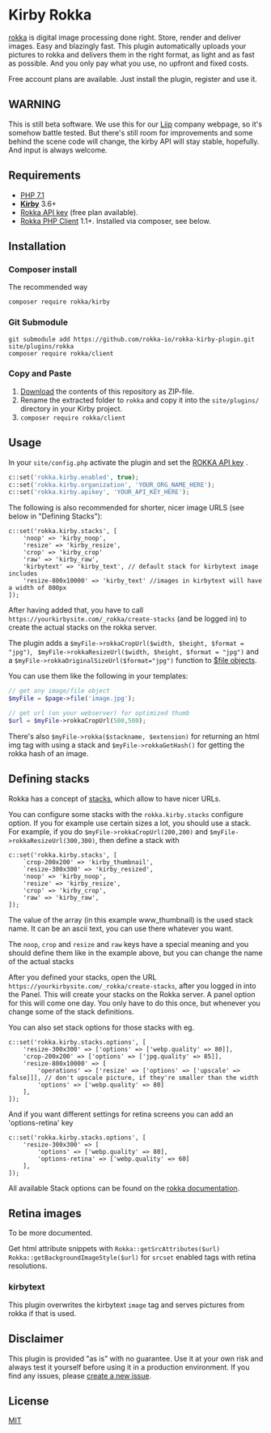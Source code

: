 # Kirby Rokka

[rokka](https://rokka.io) is digital image processing done right. Store, render and deliver images. Easy and blazingly fast.
This plugin automatically uploads your pictures to rokka and delivers them in the right format, as light and as fast as possible.
And you only pay what you use, no upfront and fixed costs. 

Free account plans are available. Just install the plugin, register and use it.

## WARNING

This is still beta software. We  use this for our [Liip](https://liip.ch/) company webpage, so it's somehow battle tested. 
But there's still room for improvements and some behind the scene code will change, the kirby API will stay stable, hopefully.
And input is always welcome.

## Requirements

- [PHP 7.1](https://php.net) 
- [**Kirby**](https://getkirby.com/) 3.6+ 
- [Rokka API key](https://rokka.io/en/signup/) (free plan available).
- [Rokka PHP Client](https://github.com/rokka-io/rokka-client-php) 1.1+. Installed via composer, see below.

## Installation


### Composer install

The recommended way

```
composer require rokka/kirby
```


### Git Submodule

```
git submodule add https://github.com/rokka-io/rokka-kirby-plugin.git site/plugins/rokka
composer require rokka/client
```

### Copy and Paste

1. [Download](https://github.com/rokka-io/rokka-kirby-plugin/archive/master.zip) the contents of this repository as ZIP-file.
2. Rename the extracted folder to `rokka` and copy it into the `site/plugins/` directory in your Kirby project.
3. `composer require rokka/client`

## Usage

In your `site/config.php` activate the plugin and set the [ROKKA API key](https://rokka.io/en/signup/) .

```php
c::set('rokka.kirby.enabled', true); 
c::set('rokka.kirby.organization', 'YOUR_ORG_NAME_HERE'); 
c::set('rokka.kirby.apikey', 'YOUR_API_KEY_HERE');
```

The following is also recommended for shorter, nicer image URLS (see below in "Defining Stacks"):

```
c::set('rokka.kirby.stacks', [
    'noop' => 'kirby_noop',
    'resize' => 'kirby_resize',
    'crop' => 'kirby_crop'
    'raw' => 'kirby_raw',
    'kirbytext' => 'kirby_text', // default stack for kirbytext image includes
    'resize-800x10000' => 'kirby_text' //images in kirbytext will have a width of 800px
]);
```

After having added that, you have to call `https://yourkirbysite.com/_rokka/create-stacks` (and be logged in) to 
create the actual stacks on the rokka server.

The plugin adds a `$myFile->rokkaCropUrl($width, $height, $format = "jpg")`, `
$myFile->rokkaResizeUrl($width, $height, $format = "jpg")` and a `$myFile->rokkaOriginalSizeUrl($format="jpg")` function to [$file objects](https://getkirby.com/docs/cheatsheet#file).

You can use them like the following in your templates:

```php
// get any image/file object
$myFile = $page->file('image.jpg');

// get url (on your webserver) for optimized thumb
$url = $myFile->rokkaCropUrl(500,500);

```

There's also `$myFile->rokka($stackname, $extension)` for returning an html img tag with using a stack and
`$myFile->rokkaGetHash()` for getting the rokka hash of an image.

## Defining stacks

Rokka has a concept of [stacks](https://rokka.io/documentation/references/stacks.html), which allow to have  nicer URLs.

You can configure some stacks with the `rokka.kirby.stacks` configure option. If you for example use certain sizes a lot, you should use a stack. For example, if you do `$myFile->rokkaCropUrl(200,200)` and `$myFile->rokkaResizeUrl(300,300)`, then define a stack with 

```
c::set('rokka.kirby.stacks', [
    `crop-200x200' => 'kirby_thumbnail',
    `resize-300x300' => 'kirby_resized',
    'noop' => 'kirby_noop',
    'resize' => 'kirby_resize',
    'crop' => 'kirby_crop',
    'raw' => 'kirby_raw',
]);
```

The value of the array (in this example www_thumbnail) is the used stack name. It can be an ascii text, you can use there whatever you want.

The `noop`, `crop` and `resize` and `raw` keys have a special meaning and you should define them like in the example above, 
but you can change the name of the actual stacks

After you defined your stacks, open the URL `https://yourkirbysite.com/_rokka/create-stacks`, after you logged in into the Panel.
This will create your stacks on the Rokka server. A panel option for this will come one day. You only have to do this
once, but whenever you change some of the stack definitions.

You can also set stack options for those stacks with eg.

```
c::set('rokka.kirby.stacks.options', [
    'resize-300x300' => ['options' => ['webp.quality' => 80]],
    'crop-200x200' => ['options' => ['jpg.quality' => 85]],
    'resize-800x10000' => [
        'operations' => ['resize' => ['options' => ['upscale' => false]]], // don't upscale picture, if they're smaller than the width 
        'options' => ['webp.quality' => 80]
    ],
]);
```

And if you want different settings for retina screens you can add an 'options-retina' key

```
c::set('rokka.kirby.stacks.options', [
    'resize-300x300' => [
        'options' => ['webp.quality' => 80], 
        'options-retina' => ['webp.quality' => 60]
    ],
]);
```

All available Stack options can be found on the [rokka documentation](https://rokka.io/documentation/references/stacks.html).


## Retina images

To be more documented. 

Get html attribute snippets with 
`Rokka::getSrcAttributes($url)`
`Rokka::getBackgroundImageStyle($url)`
for `srcset` enabled tags with retina resolutions.

### kirbytext

This plugin overwrites the kirbytext `image` tag and serves pictures from rokka if that is used.

## Disclaimer

This plugin is provided "as is" with no guarantee. Use it at your own risk and always test it yourself before using it in a production environment. If you find any issues, please [create a new issue](https://github.com/rokka/kirby-rokka/issues/new).

## License

[MIT](https://opensource.org/licenses/MIT)
